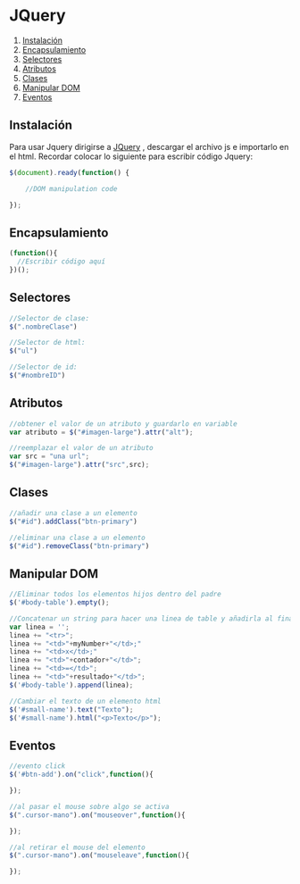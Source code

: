 # JQuery
1. [Instalación](#TOC-instalacion)
2. [Encapsulamiento](#TOC-encap)
3. [Selectores](#TOC-selectores)
4. [Atributos](#TOC-atributos)
5. [Clases](#TOC-clases)
6. [Manipular DOM](#TOC-dom)
7. [Eventos](#TOC-eventos)


## <a name="TOC-instalacion"></a>Instalación
Para usar Jquery dirigirse a [JQuery](https://jquery.com/download/) , descargar el archivo js e importarlo en el html.
Recordar colocar lo siguiente para escribir código Jquery:
```javascript
$(document).ready(function() {

    //DOM manipulation code

});
```

## <a name="TOC-encap"></a>Encapsulamiento
```javascript
(function(){
  //Escribir código aquí
})();
```

## <a name="TOC-selectores"></a>Selectores
```javascript
//Selector de clase:
$(".nombreClase")

//Selector de html:
$("ul")

//Selector de id:
$("#nombreID")
```
## <a name="TOC-atributos"></a>Atributos
```javascript
//obtener el valor de un atributo y guardarlo en variable
var atributo = $("#imagen-large").attr("alt");

//reemplazar el valor de un atributo
var src = "una url";
$("#imagen-large").attr("src",src);
```

## <a name="TOC-clases"></a>Clases
```javascript
//añadir una clase a un elemento
$("#id").addClass("btn-primary")

//eliminar una clase a un elemento
$("#id").removeClass("btn-primary")
```
## <a name="TOC-dom"></a>Manipular DOM
```javascript
//Eliminar todos los elementos hijos dentro del padre
$('#body-table').empty();

//Concatenar un string para hacer una linea de table y añadirla al final
var linea = '';
linea += "<tr>";
linea += "<td>"+myNumber+"</td>;"
linea += "<td>x</td>;"
linea += "<td>"+contador+"</td>";
linea += "<td>=</td>";
linea += "<td>"+resultado+"</td>";
$('#body-table').append(linea);

//Cambiar el texto de un elemento html
$('#small-name').text("Texto");
$('#small-name').html("<p>Texto</p>");
```
## <a name="TOC-eventos"></a>Eventos
```javascript
//evento click  
$('#btn-add').on("click",function(){

});

//al pasar el mouse sobre algo se activa
$(".cursor-mano").on("mouseover",function(){

});

//al retirar el mouse del elemento
$(".cursor-mano").on("mouseleave",function(){

});
```
